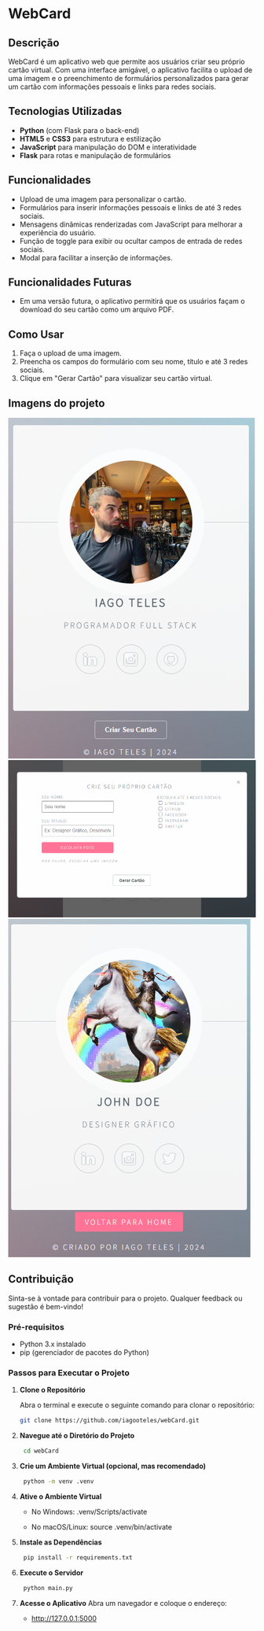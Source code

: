 # WebCard

## Descrição
WebCard é um aplicativo web que permite aos usuários criar seu próprio cartão virtual. Com uma interface amigável, o aplicativo facilita o upload de uma imagem e o preenchimento de formulários personalizados para gerar um cartão com informações pessoais e links para redes sociais.

## Tecnologias Utilizadas
- **Python** (com Flask para o back-end)
- **HTML5** e **CSS3** para estrutura e estilização
- **JavaScript** para manipulação do DOM e interatividade
- **Flask** para rotas e manipulação de formulários

## Funcionalidades
- Upload de uma imagem para personalizar o cartão.
- Formulários para inserir informações pessoais e links de até 3 redes sociais.
- Mensagens dinâmicas renderizadas com JavaScript para melhorar a experiência do usuário.
- Função de toggle para exibir ou ocultar campos de entrada de redes sociais.
- Modal para facilitar a inserção de informações.

## Funcionalidades Futuras
- Em uma versão futura, o aplicativo permitirá que os usuários façam o download do seu cartão como um arquivo PDF.

## Como Usar
1. Faça o upload de uma imagem.
2. Preencha os campos do formulário com seu nome, título e até 3 redes sociais.
3. Clique em "Gerar Cartão" para visualizar seu cartão virtual.

## Imagens do projeto

![WebCard 1](static/images/webcard1.png)
![WebCard 2](static/images/webcard2.png)
![WebCard 3](static/images/webcard3.png)

## Contribuição
Sinta-se à vontade para contribuir para o projeto. Qualquer feedback ou sugestão é bem-vindo!

### Pré-requisitos
- Python 3.x instalado
- pip (gerenciador de pacotes do Python)

### Passos para Executar o Projeto

1. **Clone o Repositório**

   Abra o terminal e execute o seguinte comando para clonar o repositório:

   ```bash
   git clone https://github.com/iagooteles/webCard.git

2. **Navegue até o Diretório do Projeto**
   ```bash
    cd webCard

3. **Crie um Ambiente Virtual (opcional, mas recomendado)**
   ```bash
    python -m venv .venv

4. **Ative o Ambiente Virtual**

    - No Windows: 
   .venv/Scripts/activate

   - No macOS/Linux:
   source .venv/bin/activate

5. **Instale as Dependências**
   ```bash
    pip install -r requirements.txt

6. **Execute o Servidor**
   ```bash
    python main.py

7. **Acesse o Aplicativo**
    Abra um navegador e coloque o endereço: 
    - http://127.0.0.1:5000
    